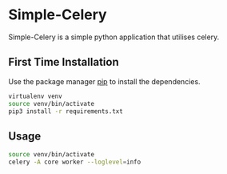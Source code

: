 # Simple-Celery

Simple-Celery is a simple python application that utilises celery.

## First Time Installation

Use the package manager [pip](https://pip.pypa.io/en/stable/) to install the dependencies.

```bash
virtualenv venv
source venv/bin/activate
pip3 install -r requirements.txt
```

## Usage

```bash
source venv/bin/activate
celery -A core worker --loglevel=info
```